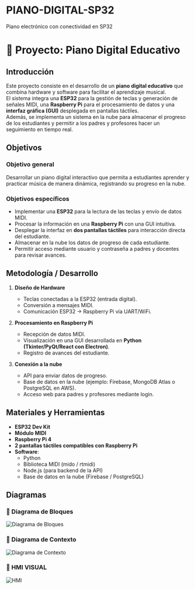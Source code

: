 # PIANO-DIGITAL-SP32
Piano electrónico con conectividad en SP32
# 🎹 Proyecto: Piano Digital Educativo

## Introducción
Este proyecto consiste en el desarrollo de un **piano digital educativo** que combina hardware y software para facilitar el aprendizaje musical.  
El sistema integra una **ESP32** para la gestión de teclas y generación de señales MIDI, una **Raspberry Pi** para el procesamiento de datos y una **interfaz gráfica (GUI)** desplegada en pantallas táctiles.  
Además, se implementa un sistema en la nube para almacenar el progreso de los estudiantes y permitir a los padres y profesores hacer un seguimiento en tiempo real.

## Objetivos

### Objetivo general
Desarrollar un piano digital interactivo que permita a estudiantes aprender y practicar música de manera dinámica, registrando su progreso en la nube.  

### Objetivos específicos
- Implementar una **ESP32** para la lectura de las teclas y envío de datos MIDI.  
- Procesar la información en una **Raspberry Pi** con una GUI intuitiva.  
- Desplegar la interfaz en **dos pantallas táctiles** para interacción directa del estudiante.  
- Almacenar en la nube los datos de progreso de cada estudiante.  
- Permitir acceso mediante usuario y contraseña a padres y docentes para revisar avances.  

## Metodología / Desarrollo
1. **Diseño de Hardware**  
   - Teclas conectadas a la ESP32 (entrada digital).  
   - Conversión a mensajes MIDI.  
   - Comunicación ESP32 → Raspberry Pi vía UART/WiFi.  

2. **Procesamiento en Raspberry Pi**  
   - Recepción de datos MIDI.  
   - Visualización en una GUI desarrollada en **Python (Tkinter/PyQt/React con Electron)**.  
   - Registro de avances del estudiante.  

3. **Conexión a la nube**  
   - API para enviar datos de progreso.  
   - Base de datos en la nube (ejemplo: Firebase, MongoDB Atlas o PostgreSQL en AWS).  
   - Acceso web para padres y profesores mediante login.  

## Materiales y Herramientas
- **ESP32 Dev Kit**  
- **Módulo MIDI**  
- **Raspberry Pi 4**  
- **2 pantallas táctiles compatibles con Raspberry Pi**  
- **Software**:  
  - Python  
  - Biblioteca MIDI (mido / rtmidi)  
  - Node.js (para backend de la API)  
  - Base de datos en la nube (Firebase / PostgreSQL)  

## Diagramas
### 📌 Diagrama de Bloques
![Diagrama de Bloques](imagenes/DIAGRAMA_DE_BLOQUES.jepg)

### 📌 Diagrama de Contexto
![Diagrama de Contexto](imagenes/DIAGRAMA_DE_SOFTWARE.jepg)

### 📌 HMI VISUAL
![HMI](imagenes/HMI_VISUAL.jepg)
